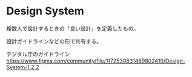 # Design System

複数人で設計するときの「良い設計」を定義したもの。

設計ガイドラインなどの形で共有する。

デジタル庁のガイドライン
https://www.figma.com/community/file/1172530831489802410/Design-System-1.2.2
